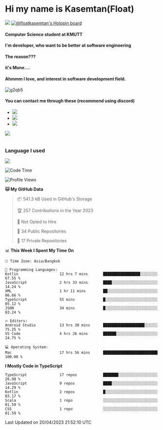 # Hi my name is Kasemtan(Float)
![](https://64.media.tumblr.com/9c2a8f831efe8da556ffbf89cebb52c9/b86c1ab833a37e32-93/s1280x1920/d000dc22f75df64be2bc150f5fa69c4f6df6bb07.gifv)
[![@floatkasemtan's Holopin board](https://holopin.me/floatkasemtan)](https://holopin.io/@floatkasemtan)
#### Computer Science student at KMUTT
#### I'm developer, who want to be better at software engineering
#### The reason???
#### it's Mone.... 
#### Ahmmm I love, and interest in software development field.
![g2qb5](https://user-images.githubusercontent.com/69688279/175812510-9235eaf7-72f7-40d3-b163-56efa9aa5c6b.gif)

#### You can contact me through these (recommend using discord)
- [![](https://img.shields.io/badge/Discord-5865F2?logo=Discord&logoColor=white)](https://discordapp.com/users/278155096225742848)
- [![](https://img.shields.io/badge/Facebook-1877F2?logo=facebook&logoColor=white)](https://www.facebook.com/float.teavasirichokchai/)
- [![](https://img.shields.io/badge/linkedin-0A66C2?logo=linkedin&logoColor=white)](https://www.linkedin.com/in/floatkasemtan/)

[![](https://github-readme-stats.vercel.app/api?username=FloatKasemtan&show_icons=true&theme=nightowl)]()
#
### Language I used
[![](https://github-readme-stats.vercel.app/api/top-langs/?username=FloatKasemtan&layout=compact&theme=nightowl)]()
<!--START_SECTION:waka-->
![Code Time](http://img.shields.io/badge/Code%20Time-1%2C073%20hrs%206%20mins-blue)

![Profile Views](http://img.shields.io/badge/Profile%20Views-2-blue)

**🐱 My GitHub Data** 

> 📦 541.3 kB Used in GitHub's Storage 
 > 
> 🏆 257 Contributions in the Year 2023
 > 
> 🚫 Not Opted to Hire
 > 
> 📜 34 Public Repositories 
 > 
> 🔑 17 Private Repositories 
 > 
📊 **This Week I Spent My Time On** 

```text
🕑︎ Time Zone: Asia/Bangkok

💬 Programming Languages: 
Kotlin                   12 hrs 7 mins       █████████████████░░░░░░░░   67.55 % 
JavaScript               2 hrs 33 mins       ████░░░░░░░░░░░░░░░░░░░░░   14.24 % 
XML                      1 hr 11 mins        ██░░░░░░░░░░░░░░░░░░░░░░░   06.66 % 
TypeScript               55 mins             █░░░░░░░░░░░░░░░░░░░░░░░░   05.12 % 
JSON                     34 mins             █░░░░░░░░░░░░░░░░░░░░░░░░   03.24 % 

🔥 Editors: 
Android Studio           13 hrs 30 mins      ███████████████████░░░░░░   75.25 % 
VS Code                  4 hrs 26 mins       ██████░░░░░░░░░░░░░░░░░░░   24.75 % 

💻 Operating System: 
Mac                      17 hrs 56 mins      █████████████████████████   100.00 % 
```

**I Mostly Code in TypeScript** 

```text
TypeScript               17 repos            ███████░░░░░░░░░░░░░░░░░░   26.98 % 
JavaScript               9 repos             ████░░░░░░░░░░░░░░░░░░░░░   14.29 % 
Kotlin                   2 repos             █░░░░░░░░░░░░░░░░░░░░░░░░   03.17 % 
Scala                    1 repo              ░░░░░░░░░░░░░░░░░░░░░░░░░   01.59 % 
CSS                      1 repo              ░░░░░░░░░░░░░░░░░░░░░░░░░   01.59 % 
```




 Last Updated on 20/04/2023 21:52:10 UTC
<!--END_SECTION:waka-->
<!--
**FloatKasemtan/FloatKasemtan** is a ✨ _special_ ✨ repository because its `README.md` (this file) appears on your GitHub profile.

Here are some ideas to get you started:

- 🔭 I’m currently working on ...
- 🌱 I’m currently learning ...
- 👯 I’m looking to collaborate on ...
- 🤔 I’m looking for help with ...
- 💬 Ask me about ...
- 📫 How to reach me: ...
- 😄 Pronouns: ...
- ⚡ Fun fact: ...
-->
